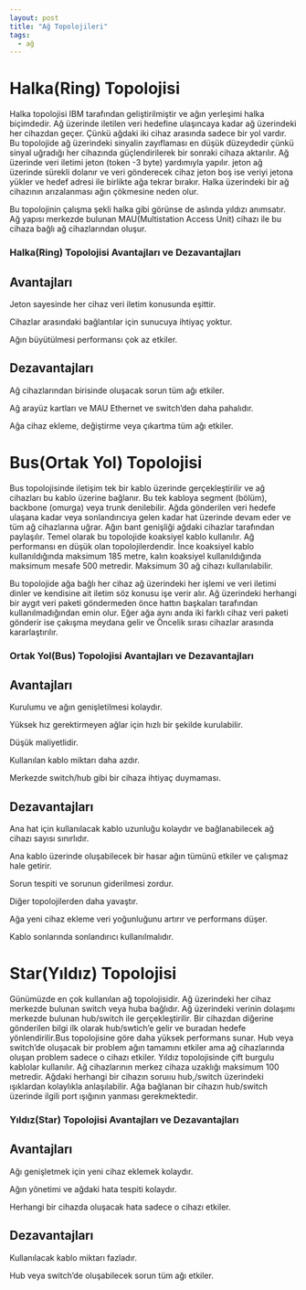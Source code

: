 ```yaml
---
layout: post
title: "Ağ Topolojileri"
tags:
  - ağ
---
```


# Halka(Ring) Topolojisi
Halka topolojisi IBM tarafından geliştirilmiştir ve ağın yerleşimi halka biçimdedir. Ağ üzerinde iletilen veri hedefine ulaşıncaya kadar ağ üzerindeki her cihazdan geçer. Çünkü ağdaki iki cihaz arasında sadece bir yol vardır. Bu topolojide ağ üzerindeki sinyalin zayıflaması en düşük düzeydedir çünkü sinyal uğradığı her cihazında güçlendirilerek bir sonraki cihaza aktarılır. Ağ üzerinde veri iletimi jeton (token -3 byte) yardımıyla yapılır. jeton ağ üzerinde sürekli dolanır ve veri gönderecek cihaz jeton boş ise veriyi jetona yükler ve hedef adresi ile birlikte ağa tekrar bırakır. Halka üzerindeki bir ağ cihazının arızalanması ağın çökmesine neden olur.

Bu topolojinin çalışma şekli halka gibi görünse de aslında yıldızı anımsatır. Ağ yapısı merkezde bulunan MAU(Multistation Access Unit) cihazı ile bu cihaza bağlı ağ cihazlarından oluşur.


### Halka(Ring) Topolojisi Avantajları ve Dezavantajları

## Avantajları

Jeton sayesinde her cihaz veri iletim konusunda eşittir.

Cihazlar arasındaki bağlantılar için sunucuya ihtiyaç yoktur.

Ağın büyütülmesi performansı çok az etkiler.

## Dezavantajları

Ağ cihazlarından birisinde oluşacak sorun tüm ağı etkiler.

Ağ arayüz kartları ve MAU Ethernet ve switch’den daha pahalıdır.

Ağa cihaz ekleme, değiştirme veya çıkartma tüm ağı etkiler.


# Bus(Ortak Yol) Topolojisi

Bus topolojisinde iletişim tek bir kablo üzerinde gerçekleştirilir ve ağ cihazları bu kablo üzerine bağlanır. Bu tek kabloya segment (bölüm), backbone (omurga) veya trunk denilebilir. Ağda gönderilen veri hedefe ulaşana kadar veya sonlandırıcıya gelen kadar hat üzerinde devam eder ve tüm ağ cihazlarına uğrar. Ağın bant genişliği ağdaki cihazlar tarafından paylaşılır. Temel olarak bu topolojide koaksiyel kablo kullanılır. Ağ performansı en düşük olan topolojilerdendir. İnce koaksiyel kablo kullanıldığında maksimum 185 metre, kalın koaksiyel kullanıldığında maksimum mesafe 500 metredir. Maksimum 30 ağ cihazı kullanılabilir.

Bu topolojide ağa bağlı her cihaz ağ üzerindeki her işlemi ve veri iletimi dinler ve kendisine ait iletim söz konusu işe verir alır. Ağ üzerindeki herhangi bir aygıt veri paketi göndermeden önce hattın başkaları tarafından kullanılmadığından emin olur. Eğer ağa aynı anda iki farklı cihaz veri paketi gönderir ise çakışma meydana gelir ve Öncelik sırası cihazlar arasında kararlaştırılır.



### Ortak Yol(Bus) Topolojisi Avantajları ve Dezavantajları

## Avantajları

Kurulumu ve ağın genişletilmesi kolaydır.

Yüksek hız gerektirmeyen ağlar için hızlı bir şekilde kurulabilir.

Düşük maliyetlidir.

Kullanılan kablo miktarı daha azdır.

Merkezde switch/hub gibi bir cihaza ihtiyaç duymaması.

## Dezavantajları

Ana hat için kullanılacak kablo uzunluğu kolaydır ve bağlanabilecek ağ cihazı sayısı sınırlıdır.

Ana kablo üzerinde oluşabilecek bir hasar ağın tümünü etkiler ve çalışmaz hale getirir.

Sorun tespiti ve sorunun giderilmesi zordur.

Diğer topolojilerden daha yavaştır.

Ağa yeni cihaz ekleme veri yoğunluğunu artırır ve performans düşer.

Kablo sonlarında sonlandırıcı kullanılmalıdır.


# Star(Yıldız) Topolojisi

Günümüzde en çok kullanılan ağ topolojisidir. Ağ üzerindeki her cihaz merkezde bulunan switch veya huba bağlıdır. Ağ üzerindeki verinin dolaşımı merkezde bulunan hub/switch ile gerçekleştirilir. Bir cihazdan diğerine gönderilen bilgi ilk olarak hub/swtich’e gelir ve buradan hedefe yönlendirilir.Bus topolojisine göre daha yüksek performans sunar. Hub veya switch’de oluşacak bir problem ağın tamamını etkiler ama ağ cihazlarında oluşan problem sadece o cihazı etkiler. Yıldız topolojisinde çift burgulu kablolar kullanılır. Ağ cihazlarının merkez cihaza uzaklığı maksimum 100 metredir. Ağdaki herhangi bir cihazın soruııu hub,/switch üzerindeki ışıklardan kolaylıkla anlaşılabilir.
Ağa bağlanan bir cihazın hub/switch üzerinde ilgili port ışığının yanması gerekmektedir.

### Yıldız(Star) Topolojisi Avantajları ve Dezavantajları

## Avantajları

Ağı genişletmek için yeni cihaz eklemek kolaydır.

Ağın yönetimi ve ağdaki hata tespiti kolaydır.

Herhangi bir cihazda oluşacak hata sadece o cihazı etkiler.

## Dezavantajları

Kullanılacak kablo miktarı fazladır.

Hub veya switch’de oluşabilecek sorun tüm ağı etkiler.